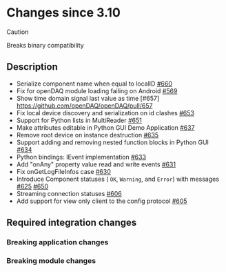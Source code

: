 # Changes since 3.10

> [!CAUTION]
> Breaks binary compatibility

## Description

- Serialize component name when equal to localID [#660](https://github.com/openDAQ/openDAQ/pull/660)
- Fix for openDAQ module loading failing on Android [#569](https://github.com/openDAQ/openDAQ/pull/659)
- Show time domain signal last value as time [#657] https://github.com/openDAQ/openDAQ/pull/657
- Fix local device discovery and serialization on id clashes [#653](https://github.com/openDAQ/openDAQ/pull/653)
- Support for Python lists in MultiReader  [#651](https://github.com/openDAQ/openDAQ/pull/651)
- Make attributes editable in Python GUI Demo Application [#637](https://github.com/openDAQ/openDAQ/pull/637) 
- Remove root device on instance destruction [#635](https://github.com/openDAQ/openDAQ/pull/635)
- Support adding and removing nested function blocks in Python GUI [#634](https://github.com/openDAQ/openDAQ/pull/634)
- Python bindings: IEvent implementation [#633](https://github.com/openDAQ/openDAQ/pull/633)
- Add "onAny" property value read and write events [#631](https://github.com/openDAQ/openDAQ/pull/631)
- Fix onGetLogFileInfos case [#630](https://github.com/openDAQ/openDAQ/pull/630)
- Introduce Component statuses ( `OK`, `Warning`, and `Error`) with messages [#625](https://github.com/openDAQ/openDAQ/pull/625) [#650](https://github.com/openDAQ/openDAQ/pull/650)
- Streaming connection statuses [#606](https://github.com/openDAQ/openDAQ/pull/606)
- Add support for view only client to the config protocol [#605](https://github.com/openDAQ/openDAQ/pull/605)

## Required integration changes

### Breaking application changes



### Breaking module changes


